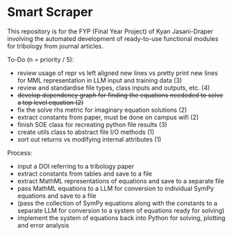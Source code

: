 # **Smart Scraper**

This repository is for the FYP (Final Year Project) of Kyan Jasani-Draper involving the automated development of ready-to-use functional modules for tribology from journal articles.

To-Do (n = priority / 5):
- review usage of repr vs left aligned new lines vs pretty print new lines for MML representation in LLM input and training data (3)
- review and standardise file types, class inputs and outputs, etc. (4)
- ~~develop dependency graph for finding the equations neededed to solve a top level equation (2)~~
- fix the solve rhs metric for imaginary equation solutions (2)
- extract constants from paper, must be done on campus wifi (2)
- finish SOE class for recreating python file results (3)
- create utils class to abstract file I/O methods (1)
- sort out returns vs modifying internal attributes (1)

Process:
- input a DOI referring to a tribology paper
- extract constants from tables and save to a file
- extract MathML representations of equations and save to a separate file
- pass MathML equations to a LLM for conversion to individual SymPy equations and save to a file
- (pass the collection of SymPy equations along with the constants to a separate LLM for conversion to a system of equations ready for solving)
- implement the system of equations back into Python for solving, plotting and error analysis
